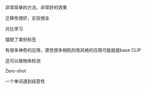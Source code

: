 非常简单的方法，非常好的效果

迁移性很好，实验很全

对比学习

摆脱了类别标签 

有很多神奇的应用，感觉很多相机的改风格的应用可能就是base CLIP

还可以做物体检测

Zero-shot

一个单词遇到歧意性

 

 